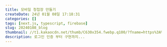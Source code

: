 ```yaml
---
title: 모바일 청첩장 만들기
createDate: 24년 01월 08일 17:18:31
categories: []
tags: [next.js, typescript, firebase]
slug: 20240108_blog
thumbnail: //t1.kakaocdn.net/thumb/C630x354.fwebp.q100/?fname=https%3A%2F%2Ft1.kakaocdn.net%2Fkakaocorp%2Fkakaocorp%2Fadmin%2Fnews%2Fc7730d48018c00001.jpeg
description: 로그인 인증 부터 구현까지...
---
```

